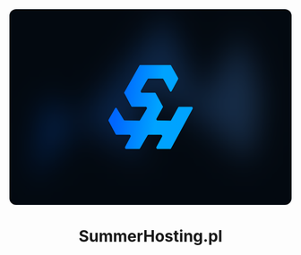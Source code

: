 
<kbd  align="center">
  <img  align="center" src="https://raw.githubusercontent.com/SummerHosting/.github/main/profile/banner.png" title="banner summerhosting" height="350" style="border-radius:12px;">
</kbd>

<h1 align="center">
  SummerHosting.pl
</h1>
<!--

**Here are some ideas to get you started:**

🙋‍♀️ A short introduction - what is your organization all about?
🌈 Contribution guidelines - how can the community get involved?
👩‍💻 Useful resources - where can the community find your docs? Is there anything else the community should know?
🍿 Fun facts - what does your team eat for breakfast?
🧙 Remember, you can do mighty things with the power of [Markdown](https://docs.github.com/github/writing-on-github/getting-started-with-writing-and-formatting-on-github/basic-writing-and-formatting-syntax)
-->
